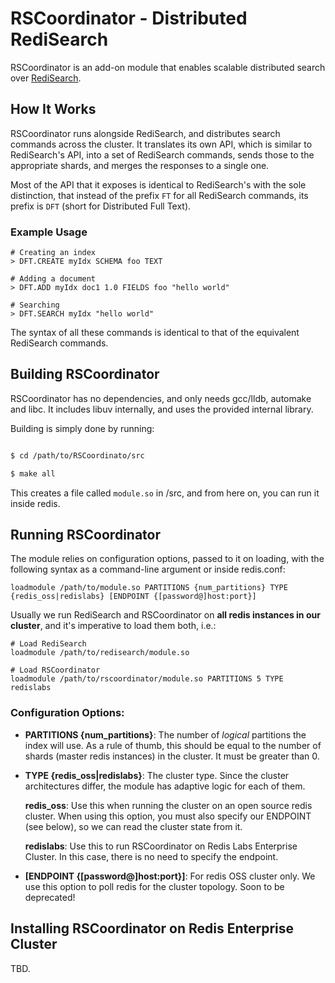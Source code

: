 # RSCoordinator - Distributed RediSearch

RSCoordinator is an add-on module that enables scalable distributed search over [RediSearch](http://redisearch.io).

## How It Works

RSCoordinator runs alongside RediSearch, and distributes search commands across the cluster. 
It translates its own API, which is similar to RediSearch's API, into a set of RediSearch commands, sends those to the appropriate shards,
and merges the responses to a single one. 

Most of the API that it exposes is identical to RediSearch's with the sole distinction, that instead of the prefix `FT` for all RediSearch commands, its prefix is `DFT` (short for Distributed Full Text).

### Example Usage

```
# Creating an index
> DFT.CREATE myIdx SCHEMA foo TEXT 

# Adding a document
> DFT.ADD myIdx doc1 1.0 FIELDS foo "hello world"

# Searching
> DFT.SEARCH myIdx "hello world"
```

The syntax of all these commands is identical to that of the equivalent RediSearch commands.

## Building RSCoordinator

RSCoordinator has no dependencies, and only needs gcc/lldb, automake and libc. It includes libuv internally, and uses the provided internal library.

Building is simply done by running:

```sh

$ cd /path/to/RSCoordinato/src

$ make all

```

This creates a file called `module.so` in /src, and from here on, you can run it inside redis.

## Running RSCoordinator

The module relies on configuration options, passed to it on loading, with the following syntax as a command-line argument or inside redis.conf:

```
loadmodule /path/to/module.so PARTITIONS {num_partitions} TYPE {redis_oss|redislabs} [ENDPOINT {[password@]host:port}]
```

Usually we run RediSearch and RSCoordinator on **all redis instances in our cluster**, and it's imperative to load them both, i.e.:

```
# Load RediSearch
loadmodule /path/to/redisearch/module.so 

# Load RSCoordinator
loadmodule /path/to/rscoordinator/module.so PARTITIONS 5 TYPE redislabs
```

### Configuration Options:

- **PARTITIONS {num_partitions}**: The number of *logical* partitions the index will use. As a rule of thumb, this should be equal to the number of shards (master redis instances) in the cluster. It must be greater than 0.

- **TYPE {redis_oss|redislabs}**: The cluster type. Since the cluster architectures differ, the module has adaptive logic for each of them.

  **redis_oss**: Use this when running the cluster on an open source redis cluster. When using this option, you must also specify our ENDPOINT (see below), so we can read the cluster state from it.

  **redislabs**: Use this to run RSCoordinator on Redis Labs Enterprise Cluster. In this case, there is no need to specify the endpoint.

- **[ENDPOINT {[password@]host:port}]**: For redis OSS cluster only. We use this option to poll redis for the cluster topology. Soon to be deprecated!

## Installing RSCoordinator on Redis Enterprise Cluster

TBD.